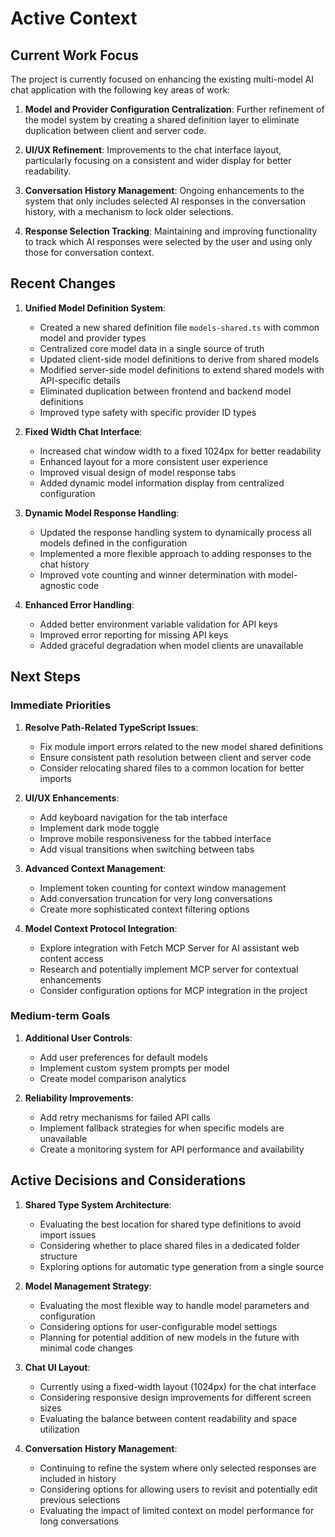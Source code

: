 # Active Context

## Current Work Focus

The project is currently focused on enhancing the existing multi-model AI chat application with the following key areas of work:

1. **Model and Provider Configuration Centralization**: Further refinement of the model system by creating a shared definition layer to eliminate duplication between client and server code.

2. **UI/UX Refinement**: Improvements to the chat interface layout, particularly focusing on a consistent and wider display for better readability.

3. **Conversation History Management**: Ongoing enhancements to the system that only includes selected AI responses in the conversation history, with a mechanism to lock older selections.

4. **Response Selection Tracking**: Maintaining and improving functionality to track which AI responses were selected by the user and using only those for conversation context.

## Recent Changes

1. **Unified Model Definition System**:
   - Created a new shared definition file `models-shared.ts` with common model and provider types
   - Centralized core model data in a single source of truth
   - Updated client-side model definitions to derive from shared models
   - Modified server-side model definitions to extend shared models with API-specific details
   - Eliminated duplication between frontend and backend model definitions
   - Improved type safety with specific provider ID types

2. **Fixed Width Chat Interface**:
   - Increased chat window width to a fixed 1024px for better readability
   - Enhanced layout for a more consistent user experience
   - Improved visual design of model response tabs
   - Added dynamic model information display from centralized configuration

3. **Dynamic Model Response Handling**:
   - Updated the response handling system to dynamically process all models defined in the configuration
   - Implemented a more flexible approach to adding responses to the chat history
   - Improved vote counting and winner determination with model-agnostic code

4. **Enhanced Error Handling**:
   - Added better environment variable validation for API keys
   - Improved error reporting for missing API keys
   - Added graceful degradation when model clients are unavailable

## Next Steps

### Immediate Priorities
1. **Resolve Path-Related TypeScript Issues**:
   - Fix module import errors related to the new model shared definitions
   - Ensure consistent path resolution between client and server code
   - Consider relocating shared files to a common location for better imports

2. **UI/UX Enhancements**:
   - Add keyboard navigation for the tab interface
   - Implement dark mode toggle
   - Improve mobile responsiveness for the tabbed interface
   - Add visual transitions when switching between tabs

3. **Advanced Context Management**:
   - Implement token counting for context window management
   - Add conversation truncation for very long conversations
   - Create more sophisticated context filtering options

4. **Model Context Protocol Integration**:
   - Explore integration with Fetch MCP Server for AI assistant web content access
   - Research and potentially implement MCP server for contextual enhancements
   - Consider configuration options for MCP integration in the project

### Medium-term Goals
1. **Additional User Controls**:
   - Add user preferences for default models
   - Implement custom system prompts per model
   - Create model comparison analytics

2. **Reliability Improvements**:
   - Add retry mechanisms for failed API calls
   - Implement fallback strategies for when specific models are unavailable
   - Create a monitoring system for API performance and availability

## Active Decisions and Considerations

1. **Shared Type System Architecture**:
   - Evaluating the best location for shared type definitions to avoid import issues
   - Considering whether to place shared files in a dedicated folder structure
   - Exploring options for automatic type generation from a single source

2. **Model Management Strategy**:
   - Evaluating the most flexible way to handle model parameters and configuration
   - Considering options for user-configurable model settings
   - Planning for potential addition of new models in the future with minimal code changes

3. **Chat UI Layout**:
   - Currently using a fixed-width layout (1024px) for the chat interface
   - Considering responsive design improvements for different screen sizes
   - Evaluating the balance between content readability and space utilization

4. **Conversation History Management**:
   - Continuing to refine the system where only selected responses are included in history
   - Considering options for allowing users to revisit and potentially edit previous selections
   - Evaluating the impact of limited context on model performance for long conversations
